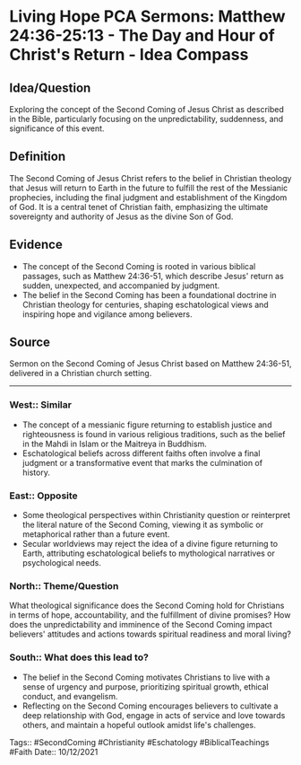 # Living Hope PCA Sermons: Matthew 24:36-25:13 - The Day and Hour of Christ's Return - Idea Compass

## Idea/Question

Exploring the concept of the Second Coming of Jesus Christ as described in the Bible, particularly focusing on the unpredictability, suddenness, and significance of this event.

## Definition

The Second Coming of Jesus Christ refers to the belief in Christian theology that Jesus will return to Earth in the future to fulfill the rest of the Messianic prophecies, including the final judgment and establishment of the Kingdom of God. It is a central tenet of Christian faith, emphasizing the ultimate sovereignty and authority of Jesus as the divine Son of God.

## Evidence

- The concept of the Second Coming is rooted in various biblical passages, such as Matthew 24:36-51, which describe Jesus' return as sudden, unexpected, and accompanied by judgment.
- The belief in the Second Coming has been a foundational doctrine in Christian theology for centuries, shaping eschatological views and inspiring hope and vigilance among believers.

## Source

Sermon on the Second Coming of Jesus Christ based on Matthew 24:36-51, delivered in a Christian church setting.

___

### West:: Similar

- The concept of a messianic figure returning to establish justice and righteousness is found in various religious traditions, such as the belief in the Mahdi in Islam or the Maitreya in Buddhism.
- Eschatological beliefs across different faiths often involve a final judgment or a transformative event that marks the culmination of history.

### East:: Opposite

- Some theological perspectives within Christianity question or reinterpret the literal nature of the Second Coming, viewing it as symbolic or metaphorical rather than a future event.
- Secular worldviews may reject the idea of a divine figure returning to Earth, attributing eschatological beliefs to mythological narratives or psychological needs.

### North:: Theme/Question

What theological significance does the Second Coming hold for Christians in terms of hope, accountability, and the fulfillment of divine promises?
How does the unpredictability and imminence of the Second Coming impact believers' attitudes and actions towards spiritual readiness and moral living?

### South:: What does this lead to?

- The belief in the Second Coming motivates Christians to live with a sense of urgency and purpose, prioritizing spiritual growth, ethical conduct, and evangelism.
- Reflecting on the Second Coming encourages believers to cultivate a deep relationship with God, engage in acts of service and love towards others, and maintain a hopeful outlook amidst life's challenges.

Tags:: #SecondComing #Christianity #Eschatology #BiblicalTeachings #Faith
Date:: 10/12/2021
